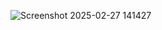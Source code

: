 ![Screenshot 2025-02-27 141427](https://github.com/user-attachments/assets/7762e947-4c5e-4b92-a993-ff47e3da59a4)
